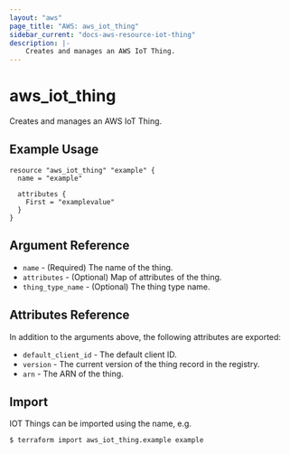 ```yaml
---
layout: "aws"
page_title: "AWS: aws_iot_thing"
sidebar_current: "docs-aws-resource-iot-thing"
description: |-
    Creates and manages an AWS IoT Thing.
---
```


# aws_iot_thing

Creates and manages an AWS IoT Thing.

## Example Usage

```hcl
resource "aws_iot_thing" "example" {
  name = "example"

  attributes {
    First = "examplevalue"
  }
}
```

## Argument Reference

* `name` - (Required) The name of the thing.
* `attributes` - (Optional) Map of attributes of the thing.
* `thing_type_name` - (Optional) The thing type name.

## Attributes Reference

In addition to the arguments above, the following attributes are exported:

* `default_client_id` - The default client ID.
* `version` - The current version of the thing record in the registry.
* `arn` - The ARN of the thing.

## Import

IOT Things can be imported using the name, e.g.

```
$ terraform import aws_iot_thing.example example
```
